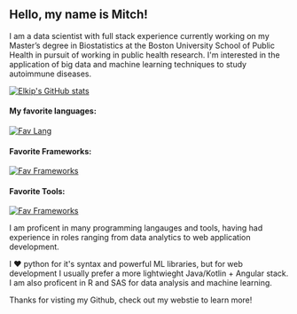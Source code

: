## Hello, my name is Mitch!

I am a data scientist with full stack experience currently working on my Master’s degree in Biostatistics 
at the Boston University School of Public Health in pursuit of working in public health research.
I'm interested in the application of big data and machine learning techniques to study autoimmune diseases.

[![Elkip's GitHub stats](https://github-readme-stats.vercel.app/api/top-langs/?username=Elkip&layout=compact)](https://github.com/anuraghazra/github-readme-stats)

#### My favorite languages:
[![Fav Lang](https://skillicons.dev/icons?i=python,r,kotlin,java&theme=dark)](https://skillicons.dev)

#### Favorite Frameworks:
[![Fav Frameworks](https://skillicons.dev/icons?i=django,angular,ktor,spring&theme=dark)](https://skillicons.dev)

#### Favorite Tools:
[![Fav Frameworks](https://skillicons.dev/icons?i=linux,vim,github,idea&theme=dark)](https://skillicons.dev)

I am proficent in many programming langauges and tools, having had experience in roles ranging from data analytics to web application development. 

I :heart: python for it's syntax and powerful ML libraries, but for web development I usually prefer a more lightwieght Java/Kotlin + Angular stack. I am also proficent in R and SAS for data analysis and machine learning.

Thanks for visting my Github, check out my webstie to learn more!
